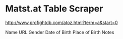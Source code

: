 # Matst.at Table Scraper

http://www.profightdb.com/atoz.html?term=a&start=0

Name
URL
Gender
Date of Birth
Place of Birth
Notes